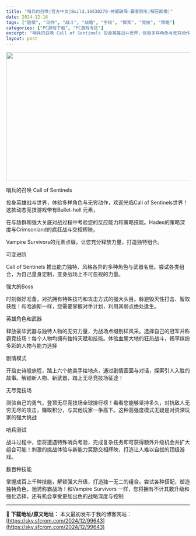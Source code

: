 ```yaml
---
title: "哨兵的召唤|官方中文|Build.16630270-神威破阵-霸者怒吼|解压即撸|"
date: 2024-12-16
tags: ["剧情", "动作", "战斗", "战略", "手绘", "探索", "竞技", "策略"]
categories: ["PC游戏下载", "PC游戏专区"]
excerpt: "哨兵的召唤 Call of Sentinels 投身英雄战斗世界，体验多样角色与无穷动作，欢迎光临Call of Sentinels世界！这款动态竞技游戏带有Bullet-hell 元素， 在与敌群和强大关底对战过程中考验您的反应能力和策略技能。Hades的策略深度与Crimsonland的疯狂战斗&hellip;"
layout: post
---
```


<img class="aligncenter size-full wp-image-99632" src="https://sky.sfcrom.com/wp-content/uploads/2024/12/202412160931354.webp" alt="" width="616" height="353" />

哨兵的召唤 Call of Sentinels

投身英雄战斗世界，体验多样角色与无穷动作，欢迎光临Call of Sentinels世界！这款动态竞技游戏带有Bullet-hell 元素，

在与敌群和强大关底对战过程中考验您的反应能力和策略技能。Hades的策略深度与Crimsonland的疯狂战斗交相辉映，

Vampire Survivors的元素点缀，让您充分释放力量，打造独特组合。

可变进阶

Call of Sentinels 推出能力独特、风格各异的多种角色与武器名册。尝试各类组合，为自己量身定制，变身战场上不可忽视的力量。

强大的Boss

时刻做好准备，对抗拥有特殊技巧和攻击方式的强大头目。躲避毁灭性打击、智取获胜！和哈迪斯一样，您需要掌握对手计划，利用其弱点绝处逢生。

英雄角色和武器

释放豪华武器与独特人物的无穷力量，为战场点缀别样风采。选择自己的冠军并称霸竞技场！每个人物均拥有独特天赋和技能。体验血腥大地的狂热战斗，畅享缤纷多彩的人物与能力选择

剧情模式

开启史诗般旅程，踏上六个绝美手绘地点，通过剧情画面与对话，探索引人入胜的故事。解锁新人物、新武器，踏上无尽竞技场征途！

无尽竞技场

测验自己的勇气，登顶无尽竞技场全球排行榜！看看您能够坚持多久，对抗敌人无穷无尽的攻击，赚取积分，与其他玩家一争高下。这种高强度模式无疑是对资深玩家的强大挑战

哨兵测试

战斗过程中，您将遭遇特殊哨兵考验，完成复杂任务即可获得额外升级机会并扩大组合可能！刺激的挑战体验与新能力奖励交相辉映，打造让人难以自拔的顶级游戏。

数百种技能

掌握成百上千种技能，解锁强大升级，打造独一无二的组合。尝试各种搭配，塑造独特角色，驰骋称霸战场！和Vampire Survivors 一样，您将拥有不计其数升级和强化选择，还有机会享受更加出色的战略深度与控制

---
📖 **下载地址/原文地址：** 本文最初发布于我的博客网站：[https://sky.sfcrom.com/2024/12/99643](https://sky.sfcrom.com/2024/12/99643)
